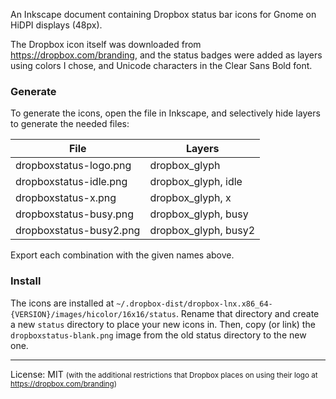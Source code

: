 An Inkscape document containing Dropbox status bar icons for Gnome on HiDPI displays (48px).

The Dropbox icon itself was downloaded from https://dropbox.com/branding, and the status badges were added as layers using colors I chose, and Unicode characters in the Clear Sans Bold font.

### Generate
To generate the icons, open the file in Inkscape, and selectively hide layers to generate the needed files:

| File                    | Layers               |
| ----------------------- | -------------------- |
| dropboxstatus-logo.png  | dropbox_glyph        |
| dropboxstatus-idle.png  | dropbox_glyph, idle  |
| dropboxstatus-x.png     | dropbox_glyph, x     |
| dropboxstatus-busy.png  | dropbox_glyph, busy  |
| dropboxstatus-busy2.png | dropbox_glyph, busy2 |

Export each combination with the given names above.

### Install

The icons are installed at `~/.dropbox-dist/dropbox-lnx.x86_64-{VERSION}/images/hicolor/16x16/status`. Rename that directory and create a new `status` directory to place your new icons in. Then, copy (or link) the `dropboxstatus-blank.png` image from the old status directory to the new one.

----------
License: MIT <small>(with the additional restrictions that Dropbox places on using their logo at https://dropbox.com/branding)</small>
